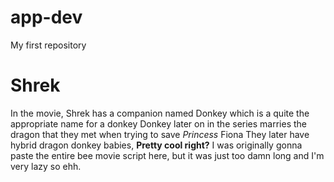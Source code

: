 # app-dev
My first repository
# **Shrek**
In the movie, Shrek has a companion named Donkey which is a quite the appropriate name for a donkey
Donkey later on in the series marries the dragon that they met when trying to save *Princess* Fiona
They later have hybrid dragon donkey babies, **Pretty cool right?**
I was originally gonna paste the entire bee movie script here, but it was just too damn long and I'm very lazy so ehh.
